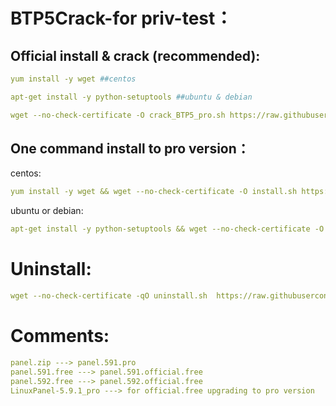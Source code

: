 BTP5Crack-for priv-test：
==========================
Official install & crack (recommended):  
---------------------------------------
```yaml
yum install -y wget ##centos
```
```yaml
apt-get install -y python-setuptools ##ubuntu & debian
```
```yaml
wget --no-check-certificate -O crack_BTP5_pro.sh https://raw.githubusercontent.com/liaochaopeng/BTP5Crack/main/crack_BTP5_pro.sh && bash crack_BTP5_pro.sh
```


One command install to pro version：
---------------------------------------
centos:

```yaml
yum install -y wget && wget --no-check-certificate -O install.sh https://raw.githubusercontent.com/liaochaopeng/BTP5Crack/main/install-centos-onecommand.sh && sh install.sh
```
ubuntu or debian: 
```yaml
apt-get install -y python-setuptools && wget --no-check-certificate -O install.sh https://raw.githubusercontent.com/liaochaopeng/BTP5Crack/main/install-ubuntu-onecommand.sh && bash install.sh
```





Uninstall:
===================
```yaml
wget --no-check-certificate -qO uninstall.sh  https://raw.githubusercontent.com/liaochaopeng/BTP5Crack/main/uninstall.sh && bash uninstall.sh
```
Comments:
================
```yaml
panel.zip ---> panel.591.pro
panel.591.free ---> panel.591.official.free
panel.592.free ---> panel.592.official.free
LinuxPanel-5.9.1_pro ---> for official.free upgrading to pro version
```
